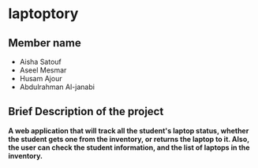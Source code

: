 # laptoptory

## Member name
- Aisha Satouf
- Aseel Mesmar
- Husam Ajour
- Abdulrahman Al-janabi

## Brief Description of the project
**A web application that will track all the student's laptop status, whether the student gets one from the inventory, or returns the laptop to it. Also, the user can check the student information, and the list of laptops in the inventory.**